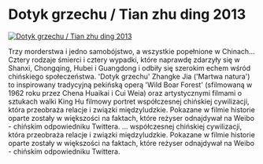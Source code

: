 Dotyk grzechu / Tian zhu ding 2013 
=============
[![Dotyk grzechu / Tian zhu ding 2013 ](http://vidos.pl/images/player.gif)](http://vidos.pl/dotyk-grzechu-tian-zhu-ding-2013)

 Trzy morderstwa i jedno samobójstwo, a wszystkie popełnione w Chinach… Cztery rodzaje śmierci i cztery wypadki, które naprawdę zdarzyły się w Shanxi, Chongqing, Hubei i Guangdong i odbiły się szerokim echem wśród chińskiego społeczeństwa. 'Dotyk grzechu' Zhangke Jia ('Martwa natura') to inspirowany tradycyjną pekińską operą 'Wild Boar Forest' (sfilmowaną w 1962 roku przez Chena Huaikai i Cui Weia) oraz artystycznymi filmami o sztukach walki King Hu filmowy portret współczesnej chińskiej cywilizacji, która przeobraża relacje i związki międzyludzkie. Pokazane w filmie historie oparte zostały w większości na faktach, które reżyser odnajdywał na Weibo - chińskim odpowiedniku Twittera.  ... współczesnej chińskiej cywilizacji, która przeobraża relacje i związki międzyludzkie. Pokazane w filmie historie oparte zostały w większości na faktach, które reżyser odnajdywał na Weibo - chińskim odpowiedniku Twittera.
